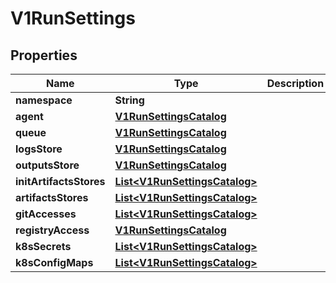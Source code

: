 
# V1RunSettings

## Properties
Name | Type | Description | Notes
------------ | ------------- | ------------- | -------------
**namespace** | **String** |  |  [optional]
**agent** | [**V1RunSettingsCatalog**](V1RunSettingsCatalog.md) |  |  [optional]
**queue** | [**V1RunSettingsCatalog**](V1RunSettingsCatalog.md) |  |  [optional]
**logsStore** | [**V1RunSettingsCatalog**](V1RunSettingsCatalog.md) |  |  [optional]
**outputsStore** | [**V1RunSettingsCatalog**](V1RunSettingsCatalog.md) |  |  [optional]
**initArtifactsStores** | [**List&lt;V1RunSettingsCatalog&gt;**](V1RunSettingsCatalog.md) |  |  [optional]
**artifactsStores** | [**List&lt;V1RunSettingsCatalog&gt;**](V1RunSettingsCatalog.md) |  |  [optional]
**gitAccesses** | [**List&lt;V1RunSettingsCatalog&gt;**](V1RunSettingsCatalog.md) |  |  [optional]
**registryAccess** | [**V1RunSettingsCatalog**](V1RunSettingsCatalog.md) |  |  [optional]
**k8sSecrets** | [**List&lt;V1RunSettingsCatalog&gt;**](V1RunSettingsCatalog.md) |  |  [optional]
**k8sConfigMaps** | [**List&lt;V1RunSettingsCatalog&gt;**](V1RunSettingsCatalog.md) |  |  [optional]



